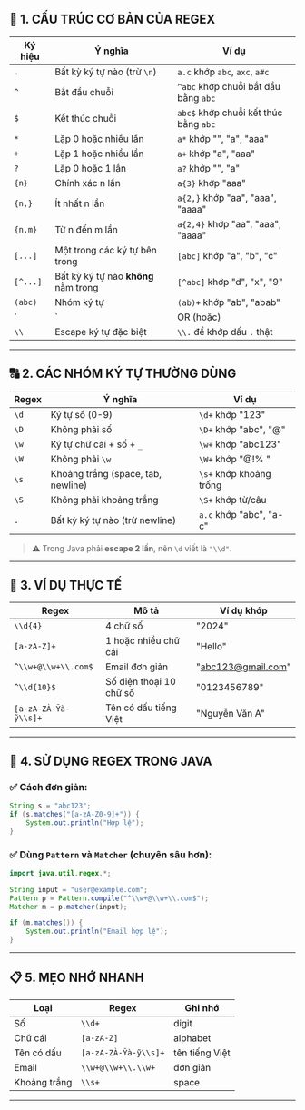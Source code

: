 
## 🔰 1. CẤU TRÚC CƠ BẢN CỦA REGEX

| Ký hiệu  | Ý nghĩa                              | Ví dụ                                 |
| -------- | ------------------------------------ | ------------------------------------- |
| `.`      | Bất kỳ ký tự nào (trừ `\n`)          | `a.c` khớp `abc`, `axc`, `a#c`        |
| `^`      | Bắt đầu chuỗi                        | `^abc` khớp chuỗi bắt đầu bằng `abc`  |
| `$`      | Kết thúc chuỗi                       | `abc$` khớp chuỗi kết thúc bằng `abc` |
| `*`      | Lặp 0 hoặc nhiều lần                 | `a*` khớp "", "a", "aaa"              |
| `+`      | Lặp 1 hoặc nhiều lần                 | `a+` khớp "a", "aaa"                  |
| `?`      | Lặp 0 hoặc 1 lần                     | `a?` khớp "", "a"                     |
| `{n}`    | Chính xác n lần                      | `a{3}` khớp "aaa"                     |
| `{n,}`   | Ít nhất n lần                        | `a{2,}` khớp "aa", "aaa", "aaaa"      |
| `{n,m}`  | Từ n đến m lần                       | `a{2,4}` khớp "aa", "aaa", "aaaa"     |
| `[...]`  | Một trong các ký tự bên trong        | `[abc]` khớp "a", "b", "c"            |
| `[^...]` | Bất kỳ ký tự nào **không** nằm trong | `[^abc]` khớp "d", "x", "9"           |
| `(abc)`  | Nhóm ký tự                           | `(ab)+` khớp "ab", "abab"             |
| \`       | \`                                   | OR (hoặc)                             |
| `\\`     | Escape ký tự đặc biệt                | `\\.` để khớp dấu `.` thật            |

---

## 🔠 2. CÁC NHÓM KÝ TỰ THƯỜNG DÙNG

| Regex | Ý nghĩa                            | Ví dụ                   |
| ----- | ---------------------------------- | ----------------------- |
| `\d`  | Ký tự số (0-9)                     | `\d+` khớp "123"        |
| `\D`  | Không phải số                      | `\D+` khớp "abc", "@"   |
| `\w`  | Ký tự chữ cái + số + `_`           | `\w+` khớp "abc123"     |
| `\W`  | Không phải `\w`                    | `\W+` khớp "@!% "       |
| `\s`  | Khoảng trắng (space, tab, newline) | `\s+` khớp khoảng trống |
| `\S`  | Không phải khoảng trắng            | `\S+` khớp từ/câu       |
| `.`   | Bất kỳ ký tự nào (trừ newline)     | `a.c` khớp "abc", "a-c" |

> ⚠️ Trong Java phải **escape 2 lần**, nên `\d` viết là `"\\d"`.

---

## 📘 3. VÍ DỤ THỰC TẾ

| Regex                | Mô tả                   | Ví dụ khớp                                    |
| -------------------- | ----------------------- | --------------------------------------------- |
| `\\d{4}`             | 4 chữ số                | "2024"                                        |
| `[a-zA-Z]+`          | 1 hoặc nhiều chữ cái    | "Hello"                                       |
| `^\\w+@\\w+\\.com$`  | Email đơn giản          | "[abc123@gmail.com](mailto:abc123@gmail.com)" |
| `^\\d{10}$`          | Số điện thoại 10 chữ số | "0123456789"                                  |
| `[a-zA-ZÀ-Ỹà-ỹ\\s]+` | Tên có dấu tiếng Việt   | "Nguyễn Văn A"                                |

---

## 🔧 4. SỬ DỤNG REGEX TRONG JAVA

### ✅ Cách đơn giản:

```java
String s = "abc123";
if (s.matches("[a-zA-Z0-9]+")) {
    System.out.println("Hợp lệ");
}
```

### ✅ Dùng `Pattern` và `Matcher` (chuyên sâu hơn):

```java
import java.util.regex.*;

String input = "user@example.com";
Pattern p = Pattern.compile("^\\w+@\\w+\\.com$");
Matcher m = p.matcher(input);

if (m.matches()) {
    System.out.println("Email hợp lệ");
}
```

---

## 📋 5. MẸO NHỚ NHANH

| Loại         | Regex                | Ghi nhớ        |
| ------------ | -------------------- | -------------- |
| Số           | `\\d+`               | digit          |
| Chữ cái      | `[a-zA-Z]`           | alphabet       |
| Tên có dấu   | `[a-zA-ZÀ-Ỹà-ỹ\\s]+` | tên tiếng Việt |
| Email        | `\\w+@\\w+\\.\\w+`   | đơn giản       |
| Khoảng trắng | `\\s+`               | space          |

---
